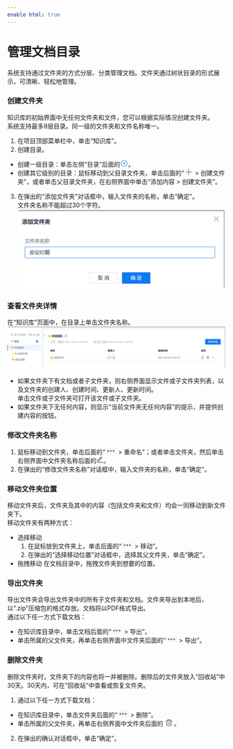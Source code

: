 ```yaml
---
enable html: true
---
```

# 管理文档目录

系统支持通过文件夹的方式分层、分类管理文档。文件夹通过树状目录的形式展示，可清晰、轻松地管理。

### 创建文件夹                
知识库的初始界面中无任何文件夹和文件，您可以根据实际情况创建文件夹。                  
系统支持最多9层目录。同一级的文件夹和文件名称唯一。            
1. 在项目顶部菜单栏中，单击“知识库”。
2. 创建目录。
  * 创建一级目录：单击左侧“目录”后面的![](fig/add.png)。
  * 创建其它级别的目录：鼠标移动到父目录文件夹，单击后面的“![](fig/add01.png) > 创建文件夹”，或者单击父目录文件夹，在右侧界面中单击“添加内容 > 创建文件夹”。                 
3. 在弹出的“添加文件夹”对话框中，输入文件夹的名称，单击“确定”。       
     文件夹名称不能超过30个字符。                  
      <img src="fig/项目-添加文件夹.png" style="zoom:50%">  

### 查看文件夹详情           
在“知识库”页面中，在目录上单击文件夹名称。               
 <img src="fig/项目-查看文件夹.png" style="zoom:50%">             
* 如果文件夹下有文档或者子文件夹，则右侧界面显示文件或子文件夹列表，以及文件夹的创建人、创建时间、更新人、更新时间。                 
    单击文件或子文件夹可打开该文件或子文件夹。                
* 如果文件夹下无任何内容，则显示“当前文件夹无任何内容”的提示，并提供创建内容的按钮。

### 修改文件夹名称
1. 鼠标移动到文件夹，单击后面的“![](fig/more.png) > 重命名”；或者单击文件夹，然后单击右侧界面中文件夹名称后面的![](fig/modify01.png)。
2. 在弹出的“修改文件夹名称”对话框中，输入文件夹的名称，单击“确定”。

### 移动文件夹位置            
移动文件夹后，文件夹及其中的内容（包括文件夹和文件）均会一同移动到新文件夹下。            
移动文件夹有两种方式：
* 选择移动
  1. 在鼠标放到文件夹上，单击后面的“![](fig/more.png) > 移动”。
  2. 在弹出的“选择移动位置”对话框中，选择其父文件夹，单击“确定”。
* 拖拽移动
    在文档目录中，拖拽文件夹到想要的位置。

### 导出文件夹             
导出文件夹会导出文件夹中的所有子文件夹和文档。文件夹导出到本地后，以“.zip”压缩包的格式存放。文档将以PDF格式导出。                  
通过以下任一方式下载文档：
  * 在知识库目录中，单击文档后面的“![](fig/more.png) > 导出”。
  * 单击所属的父文件夹，再单击右侧界面中文件夹后面的“![](fig/more.png) > 导出”。

### 删除文件夹            
删除文件夹时，文件夹下的内容也将一并被删除。删除后的文件夹放入“回收站”中30天。30天内，可在“回收站”中查看或恢复文件夹。
1. 通过以下任一方式下载文档：
  * 在知识库目录中，单击文件夹后面的“![](fig/more.png) > 删除”。
  * 单击所属的父文件夹，再单击右侧界面中文件夹后面的![](fig/delete01.png)。
2. 在弹出的确认对话框中，单击“确定”。



